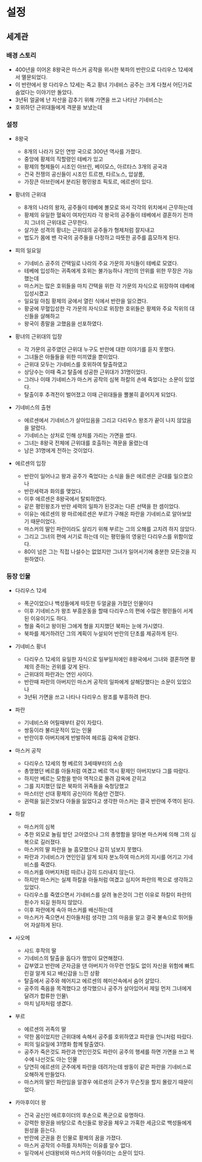 # 설정
## 세계관
### 배경 스토리
- 400년을 이어온 8왕국은 마스커 공작을 위시한 북파의 반란으로 다리우스 12세에서 멸문되었다. 
- 이 반란에서 왕 다리우스 12세는 죽고 황녀 기네비스 공주는 크게 다쳤서 어딘가로 숨었다는 이야기만 돌았다. 
- 3년뒤 얼굴에 난 자산을 감추기 위해 가면을 쓰고 나타난 기네비스는 
- 호위하던 근위대들에게 격문을 보냈는데 

### 설정
- 8왕국
  - 8개의 나라가 모인 연방 국으로 300년 역사를 가졌다.
  - 중앙에 황제의 직할령인 테베가 있고  
  - 황제의 형제들이 시조인 아브린, 베이모스, 아르타스 3개의 공국과 
  - 건국 전쟁의 공신들이 시조인 트르젠, 타르노스, 압살롬, 
  - 가장큰 아브린에서 분리된 평민왕조 픽토르, 에르센이 있다.    

- 황녀의 근위대
  - 8개의 나라의 왕자, 공주들이 테베에 볼모로 와서 각각의 위치에서 근무하는데
  - 황제의 유일한 혈육이 여자인지라 각 왕국의 공주들이 테베에서 결혼하기 전까지 그녀의 근위대로 근무한다.
  - 살가운 성격의 황녀는 근위대의 공주들가 형제처럼 잘지내고 
  - 법도가 몸에 밴 각국의 공주들을 다정하고 따뜻한 공주를 흠모하게 된다.

- 피의 일요일 
  - 기네비스 공주의 간택일로 나라의 주요 가문의 자식들이 테베로 모였다. 
  - 테베에 입성하는 귀족에게 호위는 불가능하나 개인의 안위를 위한 무장은 가능했는데
  - 마스커는 많은 호위들을 마치 간택을 위한 각 가문의 자식으로 위장하여 테베에 입성시켰고 
  - 일요일 아침 황제의 궁에서 열린 식에서 반란을 일으켰다. 
  - 황궁에 무혈입성한 각 가문의 자식으로 위장한 호위들은 황제와 주요 직위의 대신들을 살해하고
  - 왕국이 종말을 고했음을 선포하였다. 

- 황녀의 근위대의 입장 
  - 각 가문의 공주였던 근위대 누구도 반란에 대한 이야기를 듣지 못했다. 
  - 그녀들은 아들들을 위한 미끼였을 뿐이었다. 
  - 근위대 모두는 기네비스를 호위하여 탈출하였고 
  - 상당수는 이때 죽고 탈출에 성공한 근위대가 31명이었다. 
  - 그러나 이때 기네비스가 마스커 공작의 심복 하칼의 손에 죽었다는 소문이 있었다.  
  - 탈출이후 추격전이 벌어졌고 이때 근위대들을 뿔불히 흩어지게 되었다. 

- 기네비스의 출현 
  - 에르센에서 기네비스가 살아있음을 그리고 다리우스 왕조가 끝이 나지 않았음을 알렸다. 
  - 기네비스는 상처로 인해 상처를 가리는 가면을 썼다. 
  - 그녀는 8왕국 전체에 근위대를 호출하는 격문을 올렸는데  
  - 남은 31명에게 전하는 것이었다. 

- 에르센의 입장
  - 반란이 일어나고 왕과 공주가 죽었다는 소식을 들은 에르센은 군대를 일으켰으나 
  - 반란세력과 화의를 맺었다. 
  - 이후 에르센은 8왕국에서 탈퇴하였다. 
  - 같은 평민왕조가 반란 세력의 일파가 된것과는 다른 선택을 한 셈이었다. 
  - 이유는 에르센의 왕 마르에르센은 부르가 구해온 파란을 기네비스로 알아보았기 때문이었다.  
  - 마스커의 딸인 파란이라도 살리기 위해 부르는 그의 오해를 고치려 하지 않았다. 
  - 그리고 그녀의 편에 서기로 하는데 이는 평민들의 영웅인 다리우스를 위함이었다. 
  - 80이 넘은 그는 직접 나설수는 없었지만 그녀가 일어서기에 충분한 모든것을 지원하였다.  

### 등장 인물
- 다리우스 12세 
  - 폭군이었으나 백성들에게 따듯한 두얼굴을 가졌던 인물이다 
  - 이후 기네비스가 왕조 부흥운동을 할때 다리우스의 편에 수많은 평민들이 서게 된 이유이기도 하다. 
  - 형을 죽이고 왕이된 그에게 형을 지지했던 북파는 눈에 가시였다. 
  - 북파를 제거하려던 그의 계획이 누설되어 반란의 단초를 제공하게 된다.  

- 기네비스 황녀
  - 다리우스 12세의 유일한 자식으로 일부일처에인 8왕국에서 그녀와 결혼하면 황제의 준하는 귄위를 갖게 된다.
  - 근위대의 파란과는 연인 사이다. 
  - 반란때 파란의 아버지인 마스커 공작의 일파에게 살해당했다는 소문이 있었으나 
  - 3년뒤 가면을 쓰고 나타나 다리우스 왕조를 부흥하려 한다. 

- 파란
  - 기네비스와 어릴때부터 같이 자랐다. 
  - 쌍둥이라 불리운적이 있는 인물 
  - 반란이후 아버지에게 반발하여 헤르둠 감옥에 갇혔다. 

- 마스커 공작
  - 다리우스 12세의 형 베르의 3세때부터의 스승
  - 총명했던 베르를 아들처럼 여겼고 베르 역시 황제인 아버지보다 그를 따랐다. 
  - 하지만 베르는 모함을 받아 역적으로 몰려 감옥에 갇히고 
  - 그를 지지했던 많은 북파의 귀족들을 숙청당했고 
  - 마스터만 선대 황제의 공신이라 목숨만 건졌다.
  - 권력을 잃은것보다 아들을 잃었다고 생각한 마스커는 결국 반란에 주역이 된다.   

- 하칼
  - 마스커의 심복
  - 추한 외모로 놀림 받던 고아였으나 그의 총명함을 알아본 마스커에 의해 그의 심복으로 길러졌다. 
  - 마스커의 딸 파란을 늘 흠모했으나 감히 넘보지 못했다. 
  - 파란과 기네비스가 연인인걸 알게 되자 분노하여 마스커의 지시를 어기고 기네비스를 죽였다. 
  - 마스커를 아버지처럼 따르나 감히 드러내지 않는다. 
  - 하지만 마스커는 실제 하칼을 아들처럼 여겼고 심지어 파란의 짝으로 생각하고 있었다. 
  - 다리우스를 죽였으면서 기네비스를 살려 놓은것이 그런 이유로 하칼이 파란의 원수가 되길 원하지 않았다. 
  - 이후 파란에게 속아 마스커를 배신하는데 
  - 마스커가 죽으면서 친아들처럼 생각한 그의 마음을 알고 결국 불속으로 뛰어들어 자살하게 된다.
    
- 사오메
  - 샤드 후작의 딸 
  - 기네비스의 탈출을 돕다가 행방이 묘연해졌다.
  - 갑부였고 반란에 군자금을 댄 아버지가 아무런 언질도 없이 자신을 위험에 빠트린걸 알게 되고 배신감을 느낀 상황
  - 탈출에서 공주와 헤어지고 에르센의 헤미산속에서 숨어 살았다.
  - 공주의 죽음을 목격했다고 생각했으나 공주가 살아있어서 제일 먼저 그녀에게 달려가 합류한 인물\
  - 마치 남자처럼 생겼다.    

- 부르
  - 에르센의 귀족의 딸 
  - 약한 몸이었지만 근위대에 속해서 공주를 호위하였고 파란을 언니처럼 따랐다. 
  - 피의 일요일에 31명화 함께 탈출였다.   
  - 공주가 죽은것도 파란과 연인인것도 파란이 공주의 행세를 하면 가면을 쓰고 복수에 나선것도 아는 인물
  - 당연히 에르센의 군주에게 파란을 데려가는데 쌍동이 같은 파란을 기네비스로 오해하게 만들었다. 
  - 마스커의 딸인 파란임을 알경우 에르센의 군주가 무슨짓을 할지 몰랐기 때문이었다. 

- 카마후이더 왕
  - 건국 공신인 에르후이더의 후손으로 폭군으로 유명하다. 
  - 강력한 왕권을 바탕으로 측신들로 왕궁을 체우고 가혹한 세금으로 백성들에게 원성을 듣는다. 
  - 반란에 군권을 쥔 인물로 황제의 꿈을 가졌다. 
  - 마스커 공작의 수하를 자처하는 이유를 알수 없다. 
  - 일각에서 선대왕비와 마스커의 아들이라는 소문이 있다.  




